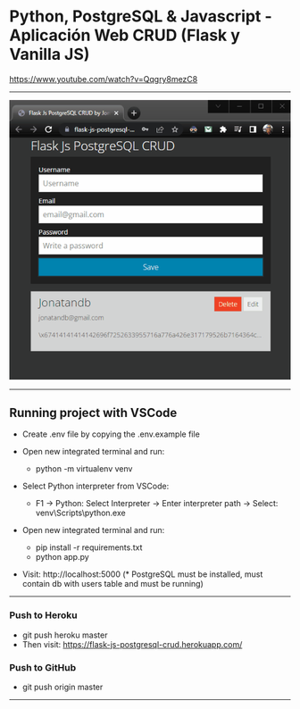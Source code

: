 # Python, PostgreSQL & Javascript - Aplicación Web CRUD (Flask y Vanilla JS)

https://www.youtube.com/watch?v=Qqgry8mezC8

---

<img src="Flask-JS-CRUD.gif" />

---

## Running project with VSCode

- Create .env file by copying the .env.example file
- Open new integrated terminal and run:
  - python -m virtualenv venv
- Select Python interpreter from VSCode:
  - F1 -> Python: Select Interpreter -> Enter interpreter path -> Select: venv\Scripts\python.exe
- Open new integrated terminal and run:

  - pip install -r requirements.txt
  - python app.py

- Visit: http://localhost:5000 (\* PostgreSQL must be installed, must contain db with users table and must be running)

---

### Push to Heroku

- git push heroku master
- Then visit: https://flask-js-postgresql-crud.herokuapp.com/

### Push to GitHub

- git push origin master

---
